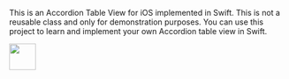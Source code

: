 This is an Accordion Table View for iOS implemented in Swift. This is not a reusable class and only for demonstration purposes. You can use this project to learn and implement your own Accordion table view in Swift. 

<img src="https://github.com/sethi-ishmeet/ISAccordionTableView/blob/master/Accordion.gif" width="48">
